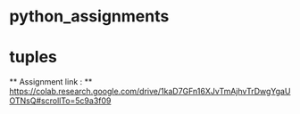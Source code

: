 # python_assignments

# tuples
** Assignment link : ** https://colab.research.google.com/drive/1kaD7GFn16XJvTmAjhvTrDwgYgaUOTNsQ#scrollTo=5c9a3f09
